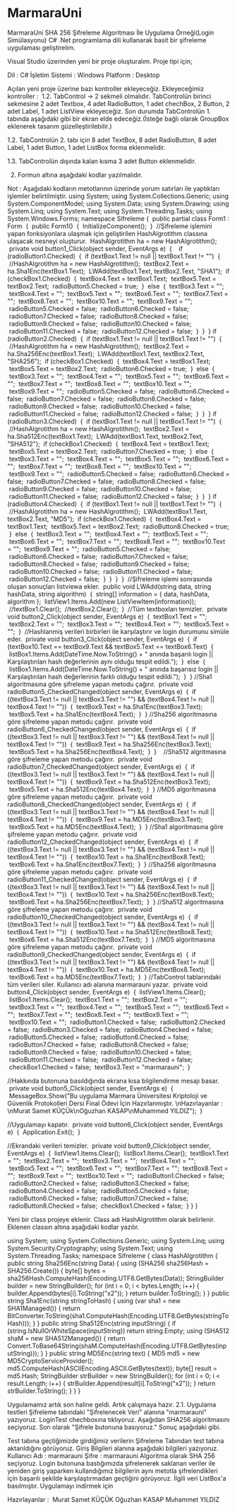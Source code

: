 # MarmaraUni
MarmaraUni
SHA 256 Şifreleme Algoritması İle Uygulama Örneği(Login Simülasyonu)
C# .Net programlama dili kullanarak basit bir şifreleme uygulaması geliştirelim.

Visual Studio üzerinden yeni bir proje oluşturalım. Proje tipi için;

Dil : C#
İşletim Sistemi : Windows
Platform : Desktop

Açılan yeni proje üzerine bazı kontroller ekleyeceğiz. Ekleyeceğimiz kontroller : 
1.2. TabControl -> 2 sekmeli olmalıdır.
TabControlün birinci sekmesine 2 adet Textbox, 4 adet RadioButton, 1 adet chechBox, 2 Button, 2 adet Label, 1 adet ListView ekleyeceğiz. Son durumda TabControlün 1. tabında aşağıdaki gibi bir ekran elde edeceğiz.(İsteğe bağlı olarak GroupBox eklenerek tasarım güzelleştirilebilir.)

1.2. TabControlün 2. tabı için 8 adet TextBox, 8 adet RadioButton, 8 adet Label, 1 adet Button, 1 adet ListBox forma eklenmelidir.

1.3. TabControlün dışında kalan kısma 3 adet Button eklenmelidir.

2. Formun altına aşağıdaki kodlar yazılmalıdır.

Not : Aşağıdaki kodların metotlarının üzerinde yorum satırları ile yaptıkları işlemler belirtilmiştir.
using System;
using System.Collections.Generic;
using System.ComponentModel;
using System.Data;
using System.Drawing;
using System.Linq;
using System.Text;
using System.Threading.Tasks;
using System.Windows.Forms;
namespace Sifreleme
{
 public partial class Form1 : Form
 {
 public Form1()
 {
 InitializeComponent();
 }
 //Şifreleme işlemini yapan fonksiyonlara ulaşmak için geliştirilen HashAlgrotithm classına ulaşacak nesneyi oluşturur.
 HashAlgrotithm ha = new HashAlgrotithm();
 private void button1_Click(object sender, EventArgs e)
 {
 
 if (radioButton1.Checked)
 {
 if (textBox1.Text != null || textBox1.Text != "")
 {
 //HashAlgrotithm ha = new HashAlgrotithm();
 textBox2.Text = ha.Sha1Enc(textBox1.Text);
 LWAdd(textBox1.Text, textBox2.Text, "SHA1");
 if (checkBox1.Checked)
 {
 textBox4.Text = textBox1.Text;
 textBox5.Text = textBox2.Text;
 radioButton5.Checked = true;
 }
 else
 {
 textBox3.Text = "";
 textBox4.Text = "";
 textBox5.Text = "";
 textBox6.Text = "";
 textBox7.Text = "";
 textBox8.Text = "";
 textBox10.Text = "";
 textBox9.Text = "";
 radioButton5.Checked = false;
 radioButton6.Checked = false;
 radioButton7.Checked = false;
 radioButton8.Checked = false;
 radioButton9.Checked = false;
 radioButton10.Checked = false;
 radioButton11.Checked = false;
 radioButton12.Checked = false;
 }
 }
 }
if (radioButton2.Checked)
 {
 if (textBox1.Text != null || textBox1.Text != "")
 {
 //HashAlgrotithm ha = new HashAlgrotithm();
 textBox2.Text = ha.Sha256Enc(textBox1.Text);
 LWAdd(textBox1.Text, textBox2.Text, "SHA256");
 if (checkBox1.Checked)
 {
 textBox4.Text = textBox1.Text;
 textBox5.Text = textBox2.Text;
 radioButton6.Checked = true;
 }
 else
 {
 textBox3.Text = "";
 textBox4.Text = "";
 textBox5.Text = "";
 textBox6.Text = "";
 textBox7.Text = "";
 textBox8.Text = "";
 textBox10.Text = "";
 textBox9.Text = "";
 radioButton5.Checked = false;
 radioButton6.Checked = false;
 radioButton7.Checked = false;
 radioButton8.Checked = false;
 radioButton9.Checked = false;
 radioButton10.Checked = false;
 radioButton11.Checked = false;
 radioButton12.Checked = false;
 }
 }
 }
if (radioButton3.Checked)
 {
 if (textBox1.Text != null || textBox1.Text != "")
 {
 //HashAlgrotithm ha = new HashAlgrotithm();
 textBox2.Text = ha.Sha512Enc(textBox1.Text);
 LWAdd(textBox1.Text, textBox2.Text, "SHA512");
 if (checkBox1.Checked)
 {
 textBox4.Text = textBox1.Text;
 textBox5.Text = textBox2.Text;
 radioButton7.Checked = true;
 }
 else
 {
 textBox3.Text = "";
 textBox4.Text = "";
 textBox5.Text = "";
 textBox6.Text = "";
 textBox7.Text = "";
 textBox8.Text = "";
 textBox10.Text = "";
 textBox9.Text = "";
 radioButton5.Checked = false;
 radioButton6.Checked = false;
 radioButton7.Checked = false;
 radioButton8.Checked = false;
 radioButton9.Checked = false;
 radioButton10.Checked = false;
 radioButton11.Checked = false;
 radioButton12.Checked = false;
 }
 }
 }
if (radioButton4.Checked)
 {
 if (textBox1.Text != null || textBox1.Text != "")
 {
 //HashAlgrotithm ha = new HashAlgrotithm();
 LWAdd(textBox1.Text, textBox2.Text, "MD5");
 if (checkBox1.Checked)
 {
 textBox4.Text = textBox1.Text;
 textBox5.Text = textBox2.Text;
 radioButton8.Checked = true;
 }
 else
 {
 textBox3.Text = "";
 textBox4.Text = "";
 textBox5.Text = "";
 textBox6.Text = "";
 textBox7.Text = "";
 textBox8.Text = "";
 textBox10.Text = "";
 textBox9.Text = "";
 radioButton5.Checked = false;
 radioButton6.Checked = false;
 radioButton7.Checked = false;
 radioButton8.Checked = false;
 radioButton9.Checked = false;
 radioButton10.Checked = false;
 radioButton11.Checked = false;
 radioButton12.Checked = false;
 }
 }
 }
 }
 //Şifreleme işlemi sonrasında oluşan sonuçları listviewa ekler.
 public void LWAdd(string data, string hashData, string algorithm)
 {
 string[] information = { data, hashData, algorithm };
 listView1.Items.Add(new ListViewItem(information));
 //textBox1.Clear();
 //textBox2.Clear();
 }
 //Tüm textboxları temizler.
 private void button2_Click(object sender, EventArgs e)
 {
 textBox1.Text = "";
 textBox2.Text = "";
 textBox3.Text = "";
 textBox4.Text = "";
 textBox5.Text = "";
 }
 //Hashlanmiş verileri birbirleri ile karşılaştırır ve login durumunu simüle eder.
 private void button3_Click(object sender, EventArgs e)
 {
 if (textBox10.Text == textBox9.Text && textBox5.Text == textBox6.Text)
 {
 listBox1.Items.Add(DateTime.Now.ToString() + " anında başarılı login || Karşılaştırılan hash değerlerinin aynı olduğu tespit edildi.");
 }
 else
 {
 listBox1.Items.Add(DateTime.Now.ToString() + " anında başarısız login || Karşılaştırılan hash değerlerinin farklı olduğu tespit edildi.");
 }
 }
//Sha1 algoritmasına göre şifreleme yapan metodu çağırır.
 private void radioButton5_CheckedChanged(object sender, EventArgs e)
 {
 if ((textBox3.Text != null || textBox3.Text != "") && (textBox4.Text != null || textBox4.Text != ""))
 {
 textBox9.Text = ha.Sha1Enc(textBox3.Text);
 textBox5.Text = ha.Sha1Enc(textBox4.Text);
 }
 }
//Sha256 algoritmasına göre şifreleme yapan metodu çağırır.
 private void radioButton6_CheckedChanged(object sender, EventArgs e)
 {
 if ((textBox3.Text != null || textBox3.Text != "") && (textBox4.Text != null || textBox4.Text != ""))
 {
 textBox9.Text = ha.Sha256Enc(textBox3.Text);
 textBox5.Text = ha.Sha256Enc(textBox4.Text);
 }
 }
 
 //Sha512 algritmasına göre şifreleme yapan metodu çağırır.
 private void radioButton7_CheckedChanged(object sender, EventArgs e)
 {
 if ((textBox3.Text != null || textBox3.Text != "") && (textBox4.Text != null || textBox4.Text != ""))
 {
 textBox9.Text = ha.Sha512Enc(textBox3.Text);
 textBox5.Text = ha.Sha512Enc(textBox4.Text);
 }
 }
//MD5 algoritmasına göre şifreleme yapan metodu çağırır.
 private void radioButton8_CheckedChanged(object sender, EventArgs e)
 {
 if ((textBox3.Text != null || textBox3.Text != "") && (textBox4.Text != null || textBox4.Text != ""))
 {
 textBox9.Text = ha.MD5Enc(textBox3.Text);
 textBox5.Text = ha.MD5Enc(textBox4.Text);
 }
 }
//Sha1 algoritmasına göre şifreleme yapan metodu çağırır.
 private void radioButton12_CheckedChanged(object sender, EventArgs e)
 {
 if ((textBox3.Text != null || textBox3.Text != "") && (textBox4.Text != null || textBox4.Text != ""))
 {
 textBox10.Text = ha.Sha1Enc(textBox8.Text);
 textBox6.Text = ha.Sha1Enc(textBox7.Text);
 }
 }
//Sha256 algoritmasına göre şifreleme yapan metodu çağırır.
 private void radioButton11_CheckedChanged(object sender, EventArgs e)
 {
 if ((textBox3.Text != null || textBox3.Text != "") && (textBox4.Text != null || textBox4.Text != ""))
 {
 textBox10.Text = ha.Sha256Enc(textBox8.Text);
 textBox6.Text = ha.Sha256Enc(textBox7.Text);
 }
 }
//Sha512 algoritmasına göre şifreleme yapan metodu çağırır.
 private void radioButton10_CheckedChanged(object sender, EventArgs e)
 {
 if ((textBox3.Text != null || textBox3.Text != "") && (textBox4.Text != null || textBox4.Text != ""))
 {
 textBox10.Text = ha.Sha512Enc(textBox8.Text);
 textBox6.Text = ha.Sha512Enc(textBox7.Text);
 }
 }
//MD5 algoritmasına göre şifreleme yapan metodu çağırır.
 private void radioButton9_CheckedChanged(object sender, EventArgs e)
 {
 if ((textBox3.Text != null || textBox3.Text != "") && (textBox4.Text != null || textBox4.Text != ""))
 {
 textBox10.Text = ha.MD5Enc(textBox8.Text);
 textBox6.Text = ha.MD5Enc(textBox7.Text);
 }
 }
//TabControl tablarındaki tüm verileri siler. Kullanıcı adı alanına marmarauni yazar.
 private void button4_Click(object sender, EventArgs e)
 {
 listView1.Items.Clear();
 listBox1.Items.Clear();
 textBox1.Text = "";
 textBox2.Text = "";
 textBox3.Text = "";
 textBox4.Text = "";
 textBox5.Text = "";
 textBox6.Text = "";
 textBox7.Text = "";
 textBox8.Text = "";
 textBox9.Text = "";
 textBox10.Text = "";
 radioButton1.Checked = false;
 radioButton2.Checked = false;
 radioButton3.Checked = false;
 radioButton4.Checked = false;
 radioButton5.Checked = false;
 radioButton6.Checked = false;
 radioButton7.Checked = false;
 radioButton8.Checked = false;
 radioButton9.Checked = false;
 radioButton10.Checked = false;
 radioButton11.Checked = false;
 radioButton12.Checked = false;
 checkBox1.Checked = false;
 textBox3.Text = "marmarauni";
 }
 
//Hakkında butonuna basıldığında ekrana kısa bilgilendirme mesajı basar.
 private void button5_Click(object sender, EventArgs e)
 {
 MessageBox.Show("Bu uygulama Marmara Üniversitesi Kriptoloji ve Güvenlik Protokolleri Dersi Final Ödevi İçin Hazırlanmıştır. \nHazırlayanlar : \nMurat Samet KÜÇÜk\nOğuzhan KASAP\nMuhammed YILDIZ");
 }
 
//Uygulamayı kapatır.
 private void button6_Click(object sender, EventArgs e)
 {
 Application.Exit();
 }
 
//Ekrandaki verileri temizler.
 private void button9_Click(object sender, EventArgs e)
 {
 listView1.Items.Clear();
 listBox1.Items.Clear();
 textBox1.Text = "";
 textBox2.Text = "";
 textBox3.Text = "";
 textBox4.Text = "";
 textBox5.Text = "";
 textBox6.Text = "";
 textBox7.Text = "";
 textBox8.Text = "";
 textBox9.Text = "";
 textBox10.Text = "";
 radioButton1.Checked = false;
 radioButton2.Checked = false;
 radioButton3.Checked = false;
 radioButton4.Checked = false;
 radioButton5.Checked = false;
 radioButton6.Checked = false;
 radioButton7.Checked = false;
 radioButton8.Checked = false;
 checkBox1.Checked = false;
 }
}
}

Yeni bir class projeye eklenir. Class adı HashAlgrotithm olarak belirlenir.
Eklenen classın altına aşağıdaki kodlar yazılır.

using System;
using System.Collections.Generic;
using System.Linq;
using System.Security.Cryptography;
using System.Text;
using System.Threading.Tasks;
namespace Sifreleme
{
class HashAlgrotithm
{
public string Sha256Enc(string Data)
{
using (SHA256 sha256Hash = SHA256.Create())
{
byte[] bytes = sha256Hash.ComputeHash(Encoding.UTF8.GetBytes(Data));
StringBuilder builder = new StringBuilder();
for (int i = 0; i < bytes.Length; i++)
{
builder.Append(bytes[i].ToString("x2"));
}
return builder.ToString();
}
}
public string Sha1Enc(string stringToHash)
{
using (var sha1 = new SHA1Managed())
{
return BitConverter.ToString(sha1.ComputeHash(Encoding.UTF8.GetBytes(stringToHash)));
}
}
public string Sha512Enc(string inputString)
{
if (string.IsNullOrWhiteSpace(inputString)) return string.Empty;
using (SHA512 shaM = new SHA512Managed())
{
return Convert.ToBase64String(shaM.ComputeHash(Encoding.UTF8.GetBytes(inputString)));
}
}
public string MD5Enc(string text)
{
MD5 md5 = new MD5CryptoServiceProvider();
md5.ComputeHash(ASCIIEncoding.ASCII.GetBytes(text));
byte[] result = md5.Hash;
StringBuilder strBuilder = new StringBuilder();
for (int i = 0; i < result.Length; i++)
{
strBuilder.Append(result[i].ToString("x2"));
}
return strBuilder.ToString();
}
}
}

Uygulamamız artık son haline geldi. Artık çalışmaya hazır.
2.1. Uygulama testleri
Şifreleme tabındaki "Şifrelenecek Veri" alanına "marmarauni" yazıyoruz. LoginTest chechboxına tıklıyoruz. Aşağıdan SHA256 algoritmasını seçiyoruz. Son olarak "Şifrele butonuna basıyoruz."
Sonuç aşağıdaki gibi.

Test tabına geçtiğimizde girdiğimiz verilerin Şifreleme Tabından test tabına aktarıldığını görüyoruz.
Giriş Bilgileri alanına aşağıdaki bilgileri yazıyoruz.
Kullanıcı Adı : marmarauni
Şifre : marmarauni
Algoritma olarak SHA 256 seçiyoruz. Login butonuna bastığımızda şifrelenerek saklanan veriler ile yeniden giriş yaparken kullandığımız bilgilerin aynı metotla şifrelendikleri için başarılı şekilde karşılaştırmadan geçtiğini görüyoruz. İlgili veri ListBox'a basılmıştır.
Uygulamayı indirmek için 

Hazırlayanlar : 
Murat Samet KÜÇÜK
Oğuzhan KASAP
Muhammet YILDIZ
